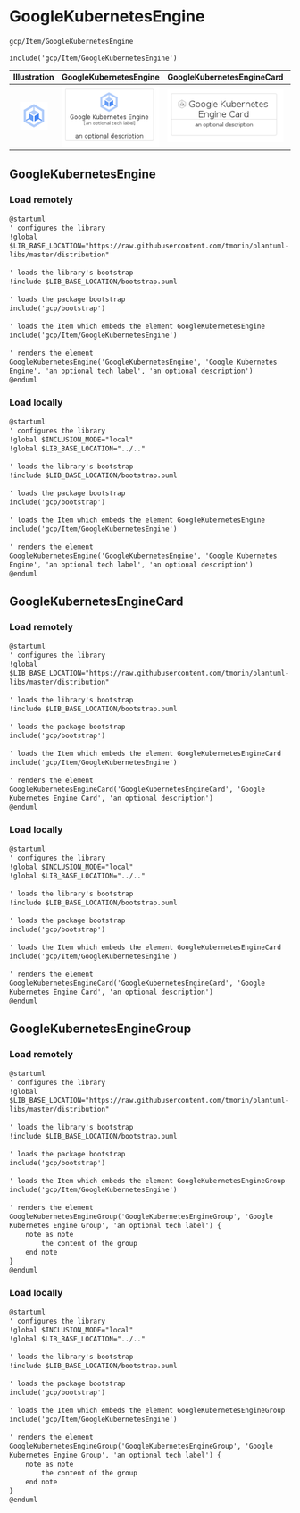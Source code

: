 # GoogleKubernetesEngine


```text
gcp/Item/GoogleKubernetesEngine
```

```text
include('gcp/Item/GoogleKubernetesEngine')
```



| Illustration | GoogleKubernetesEngine | GoogleKubernetesEngineCard | GoogleKubernetesEngineGroup |
| :---: | :---: | :---: | :---: |
| ![illustration for Illustration](../../gcp/Item/GoogleKubernetesEngine.png) | ![illustration for GoogleKubernetesEngine](../../gcp/Item/GoogleKubernetesEngine.Local.png) | ![illustration for GoogleKubernetesEngineCard](../../gcp/Item/GoogleKubernetesEngineCard.Local.png) | ![illustration for GoogleKubernetesEngineGroup](../../gcp/Item/GoogleKubernetesEngineGroup.Local.png) |




## GoogleKubernetesEngine

### Load remotely
```plantuml
@startuml
' configures the library
!global $LIB_BASE_LOCATION="https://raw.githubusercontent.com/tmorin/plantuml-libs/master/distribution"

' loads the library's bootstrap
!include $LIB_BASE_LOCATION/bootstrap.puml

' loads the package bootstrap
include('gcp/bootstrap')

' loads the Item which embeds the element GoogleKubernetesEngine
include('gcp/Item/GoogleKubernetesEngine')

' renders the element
GoogleKubernetesEngine('GoogleKubernetesEngine', 'Google Kubernetes Engine', 'an optional tech label', 'an optional description')
@enduml
```

### Load locally
```plantuml
@startuml
' configures the library
!global $INCLUSION_MODE="local"
!global $LIB_BASE_LOCATION="../.."

' loads the library's bootstrap
!include $LIB_BASE_LOCATION/bootstrap.puml

' loads the package bootstrap
include('gcp/bootstrap')

' loads the Item which embeds the element GoogleKubernetesEngine
include('gcp/Item/GoogleKubernetesEngine')

' renders the element
GoogleKubernetesEngine('GoogleKubernetesEngine', 'Google Kubernetes Engine', 'an optional tech label', 'an optional description')
@enduml
```

## GoogleKubernetesEngineCard

### Load remotely
```plantuml
@startuml
' configures the library
!global $LIB_BASE_LOCATION="https://raw.githubusercontent.com/tmorin/plantuml-libs/master/distribution"

' loads the library's bootstrap
!include $LIB_BASE_LOCATION/bootstrap.puml

' loads the package bootstrap
include('gcp/bootstrap')

' loads the Item which embeds the element GoogleKubernetesEngineCard
include('gcp/Item/GoogleKubernetesEngine')

' renders the element
GoogleKubernetesEngineCard('GoogleKubernetesEngineCard', 'Google Kubernetes Engine Card', 'an optional description')
@enduml
```

### Load locally
```plantuml
@startuml
' configures the library
!global $INCLUSION_MODE="local"
!global $LIB_BASE_LOCATION="../.."

' loads the library's bootstrap
!include $LIB_BASE_LOCATION/bootstrap.puml

' loads the package bootstrap
include('gcp/bootstrap')

' loads the Item which embeds the element GoogleKubernetesEngineCard
include('gcp/Item/GoogleKubernetesEngine')

' renders the element
GoogleKubernetesEngineCard('GoogleKubernetesEngineCard', 'Google Kubernetes Engine Card', 'an optional description')
@enduml
```

## GoogleKubernetesEngineGroup

### Load remotely
```plantuml
@startuml
' configures the library
!global $LIB_BASE_LOCATION="https://raw.githubusercontent.com/tmorin/plantuml-libs/master/distribution"

' loads the library's bootstrap
!include $LIB_BASE_LOCATION/bootstrap.puml

' loads the package bootstrap
include('gcp/bootstrap')

' loads the Item which embeds the element GoogleKubernetesEngineGroup
include('gcp/Item/GoogleKubernetesEngine')

' renders the element
GoogleKubernetesEngineGroup('GoogleKubernetesEngineGroup', 'Google Kubernetes Engine Group', 'an optional tech label') {
    note as note
        the content of the group
    end note
}
@enduml
```

### Load locally
```plantuml
@startuml
' configures the library
!global $INCLUSION_MODE="local"
!global $LIB_BASE_LOCATION="../.."

' loads the library's bootstrap
!include $LIB_BASE_LOCATION/bootstrap.puml

' loads the package bootstrap
include('gcp/bootstrap')

' loads the Item which embeds the element GoogleKubernetesEngineGroup
include('gcp/Item/GoogleKubernetesEngine')

' renders the element
GoogleKubernetesEngineGroup('GoogleKubernetesEngineGroup', 'Google Kubernetes Engine Group', 'an optional tech label') {
    note as note
        the content of the group
    end note
}
@enduml
```

